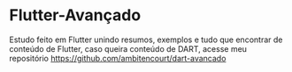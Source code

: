 # Flutter-Avançado
Estudo feito em Flutter unindo resumos, exemplos e tudo que encontrar de conteúdo de Flutter, caso queira conteúdo de DART, acesse meu repositório https://github.com/ambitencourt/dart-avancado

